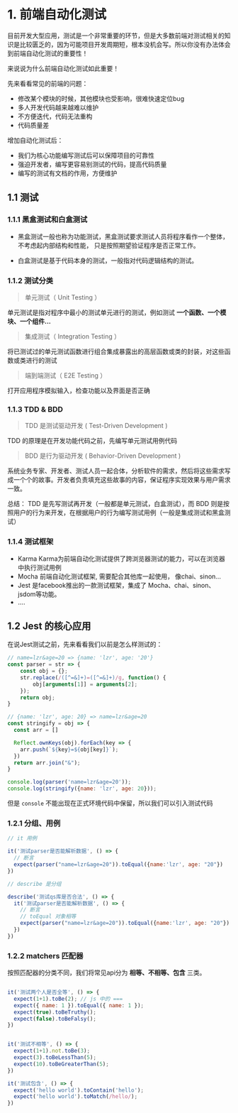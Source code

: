 # 1. 前端自动化测试
目前开发大型应用，测试是一个非常重要的环节，但是大多数前端对测试相关的知识是比较匮乏的，因为可能项目开发周期短，根本没机会写。所以你没有办法体会到前端自动化测试的重要性！

来说说为什么前端自动化测试如此重要！

先来看看常见的前端的问题：

* 修改某个模块的时候，其他模块也受影响，很难快速定位bug
* 多人开发代码越来越难以维护
* 不方便迭代，代码无法重构
* 代码质量差

增加自动化测试后：

* 我们为核心功能编写测试后可以保障项目的可靠性
* 强迫开发者，编写更容易别测试的代码，提高代码质量
* 编写的测试有文档的作用，方便维护

## 1.1 测试

### 1.1.1 黑盒测试和白盒测试

* 黑盒测试一般也称为功能测试，黑盒测试要求测试人员将程序看作一个整体，不考虑起内部结构和性能， 只是按照期望验证程序是否正常工作。

* 白盒测试是基于代码本身的测试，一般指对代码逻辑结构的测试。

### 1.1.2 测试分类

> 单元测试（ Unit Testing ）

单元测试是指对程序中最小的测试单元进行的测试，例如测试 <strong>一个函数、一个模块、一个组件...</strong>

> 集成测试（ Integration Testing ）

将已测试过的单元测试函数进行组合集成暴露出的高层函数或类的封装，对这些函数或类进行的测试

> 端到端测试（ E2E Testing ）

打开应用程序模拟输入，检查功能以及界面是否正确

### 1.1.3 TDD & BDD

> TDD 是测试驱动开发 ( Test-Driven Development )

TDD 的原理是在开发功能代码之前，先编写单元测试用例代码

> BDD 是行为驱动开发 ( Behavior-Driven Development )

系统业务专家、开发者、测试人员一起合体，分析软件的需求，然后将这些需求写成一个个的故事。开发者负责填充这些故事的内容，保证程序实现效果与用户需求一致。

总结： TDD 是先写测试再开发（一般都是单元测试，白盒测试），而 BDD 则是按照用户的行为来开发，在根据用户的行为编写测试用例（一般是集成测试和黑盒测试）

### 1.1.4 测试框架

* Karma Karma为前端自动化测试提供了跨浏览器测试的能力，可以在浏览器中执行测试用例
* Mocha 前端自动化测试框架, 需要配合其他库一起使用， 像chai、sinon... 
* Jest 是facebook推出的一款测试框架，集成了 Mocha、chai、sinon、jsdom等功能。
* ....

## 1.2 Jest 的核心应用

在说Jest测试之前，先来看看我们以前是怎么样测试的：
```js
// name=lzr&age=20 => {name: 'lzr', age: '20'} 
const parser = str => {
	const obj = {}; 
	str.replace(/([^=&]+)=([^=&]+)/g, function() {
		obj[arguments[1]] = arguments[2];
	});
	return obj;
}

// {name: 'lzr', age: 20} => name=lzr&age=20 
const stringify = obj => {
  const arr = []

  Reflect.ownKeys(obj).forEach(key => {
    arr.push(`${key}=${obj[key]}`);
  })
  return arr.join("&");
}

console.log(parser('name=lzr&age=20'));
console.log(stringify({name: 'lzr', age: 20}));
```
但是 `console` 不能出现在正式环境代码中保留，所以我们可以引入测试代码

### 1.2.1 分组、用例

```js
// it 用例

it('测试parser是否能解析数据', () => {
  // 断言
  expect(parser("name=lzr&age=20")).toEqual({name:'lzr', age: "20"})
}) 

```
```js
// describe 是分组

describe('测试qs库是否合法', () => {
  it('测试parser是否能解析数据', () => {
    // 断言
    // toEqual 对象相等
    expect(parser("name=lzr&age=20")).toEqual({name:'lzr', age: "20"})
  }) 
})
```

### 1.2.2 matchers 匹配器

按照匹配器的分类不同，我们将常见api分为 <strong>相等、不相等、包含</strong> 三类。

```js

it('测试两个人是否全等', () => {
  expect(1+1).toBe(2); // js 中的 ===
  expect({ name: 1 }).toEqual({ name: 1 });
  expect(true).toBeTruthy();
  expect(false).toBeFalsy();
})


it('测试不相等', () => {
  expect(1+1).not.toBe(3); 
  expect(3).toBeLessThan(5);
  expect(10).toBeGreaterThan(5);
})

it('测试包含', () => {
  expect('hello world').toContain('hello'); 
  expect('hello world').toMatch(/hello/); 
})

```

